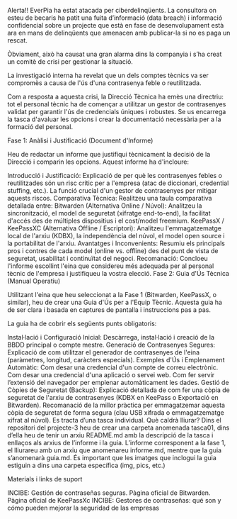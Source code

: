 
Alerta!! EverPia ha estat atacada per ciberdelinqüents. La consultora on esteu de becaris ha patit una fuita d’informació (data breach) i informació confidencial sobre un projecte que està en fase de desenvolupament està ara en mans de delinqüents que amenacen amb publicar-la si no es paga un rescat.

Òbviament, això ha causat una gran alarma dins la companyia i s’ha creat un comitè de crisi per gestionar la situació. 

La investigació interna ha revelat que un dels comptes tècnics va ser compromès a causa de l'ús d'una contrasenya feble o reutilitzada.



Com a resposta a aquesta crisi, la Direcció Tècnica ha emès una directriu: tot el personal tècnic ha de començar a utilitzar un gestor de contrasenyes validat per garantir l'ús de credencials úniques i robustes. Se us encarrega la tasca d'avaluar les opcions i crear la documentació necessària per a la formació del personal.

Fase 1: Anàlisi i Justificació (Document d'Informe)

Heu de redactar un informe que justifiqui tècnicament la decisió de la Direcció i comparin les opcions. Aquest informe ha d'incloure:

Introducció i Justificació:
Explicació de per què les contrasenyes febles o reutilitzades són un risc crític per a l'empresa (atac de diccionari, credential stuffing, etc.).
La funció crucial d'un gestor de contrasenyes per mitigar aquests riscos.
Comparativa Tècnica: Realitzeu una taula comparativa detallada entre:
Bitwarden (Alternativa Online / Núvol): Analitzeu la sincronització, el model de seguretat (xifratge end-to-end), la facilitat d'accés des de múltiples dispositius i el cost/model freemium.
KeePassX / KeePassXC (Alternativa Offline / Escriptori): Analitzeu l'emmagatzematge local de l'arxiu (KDBX), la independència del núvol, el model open source i la portabilitat de l'arxiu.
Avantatges i Inconvenients: Resumiu els principals pros i contres de cada model (online vs. offline) des del punt de vista de seguretat, usabilitat i continuïtat del negoci.
Recomanació: Concloeu l'informe escollint l'eina que considereu més adequada per al personal tècnic de l'empresa i justifiqueu la vostra elecció.
Fase 2: Guia d'Ús Tècnica (Manual Operatiu)

Utilitzant l'eina que heu seleccionat a la Fase 1 (Bitwarden, KeePassX, o similar), heu de crear una Guia d'Ús per a l'Equip Tècnic. Aquesta guia ha de ser clara i basada en captures de pantalla i instruccions pas a pas.

La guia ha de cobrir els següents punts obligatoris:

Instal·lació i Configuració Inicial: Descàrrega, instal·lació i creació de la BBDD principal o compte mestre.
Generació de Contrasenyes Segures: Explicació de com utilitzar el generador de contrasenyes de l'eina (paràmetres, longitud, caràcters especials).
Exemples d'Ús i Emplenament Automàtic:
Com desar una credencial d'un compte de correu electrònic.
Com desar una credencial d'una aplicació o servei web.
Com fer servir l’extensió del navegador per emplenar automàticament les dades.
Gestió de Còpies de Seguretat (Backup):
Explicació detallada de com fer una còpia de seguretat de l'arxiu de contrasenyes (KDBX en KeePass o Exportació en Bitwarden).
Recomanació de la millor pràctica per emmagatzemar aquesta còpia de seguretat de forma segura (clau USB xifrada o emmagatzematge xifrat al núvol).
Es tracta d’una tasca individual. Què caldrà lliurar? Dins el repositori del projecte-3 heu de crear una carpeta anomenada tasca01, dins d’ella heu de tenir un arxiu README.md amb la descripció de la tasca i enllaços als arxius de l’informe i la guia. L’informe corresponent a la fase 1, el lliurareu amb un arxiu que anomenareu informe.md, mentre que la guia s’anomenarà guia.md. És important que les imatges que inclogui la guia estiguin a dins una carpeta específica (img, pics, etc.)

Materials i links de suport

INCIBE: Gestión de contraseñas seguras.
Pàgina oficial de Bitwarden.
Pàgina oficial de KeePassXc
INCIBE: Gestores de contraseñas: qué son y cómo pueden mejorar la seguridad de las empresas

